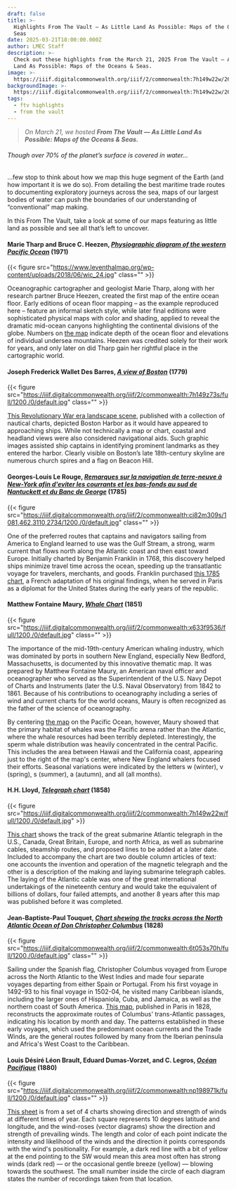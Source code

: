 ```yaml
---
draft: false
title: >-
  Highlights From The Vault — As Little Land As Possible: Maps of the Oceans &
  Seas
date: 2025-03-21T18:00:00.000Z
author: LMEC Staff
description: >-
  Check out these highlights from the March 21, 2025 From The Vault — As Little
  Land As Possible: Maps of the Oceans & Seas.
image: >-
  https://iiif.digitalcommonwealth.org/iiif/2/commonwealth:7h149w22w/263,806,4013,1737/1200,/0/default.jpg
backgroundImage: >-
  https://iiif.digitalcommonwealth.org/iiif/2/commonwealth:7h149w22w/263,806,4013,1737/1200,/0/default.jpg
tags:
  - ftv highlights
  - from the vault
---
```


> *On March 21, we hosted **From The Vault — As Little Land As Possible: Maps of the Oceans & Seas.***

###### Though over 70% of the planet’s surface is covered in water…

…few stop to think about how we map this huge segment of the Earth (and how important it is we do so). From detailing the best maritime trade routes to documenting exploratory journeys across the sea, maps of our largest bodies of water can push the boundaries of our understanding of “conventional” map making.

In this From The Vault, take a look at some of our maps featuring as little land as possible and see all that’s left to uncover.

#### Marie Tharp and Bruce C. Heezen, ***[Physiographic diagram of the western Pacific Ocean](https://bpl.bibliocommons.com/v2/record/S75C4730543)*** (1971)

{{< figure src="https://www.leventhalmap.org/wp-content/uploads/2018/06/wic_24.jpg" class="" >}}

Oceanographic cartographer and geologist Marie Tharp, along with her research partner Bruce Heezen, created the first map of the entire ocean floor. Early editions of ocean floor mapping – as the example reproduced here – feature an informal sketch style, while later final editions were sophisticated physical maps with color and shading, applied to reveal the dramatic mid-ocean canyons highlighting the continental divisions of the globe. Numbers on [the map](https://bpl.bibliocommons.com/v2/record/S75C4730543) indicate depth of the ocean floor and elevations of individual undersea mountains. Heezen was credited solely for their work for years, and only later on did Tharp gain her rightful place in the cartographic world.

#### Joseph Frederick Wallet Des Barres, ***[A view of Boston](https://collections.leventhalmap.org/search/commonwealth:7h149z72h)*** (1779)

{{< figure src="https://iiif.digitalcommonwealth.org/iiif/2/commonwealth:7h149z73s/full/1200,/0/default.jpg" class="" >}}

[This Revolutionary War era landscape scene](https://collections.leventhalmap.org/search/commonwealth:7h149z72h), published with a collection of nautical charts, depicted Boston Harbor as it would have appeared to approaching ships. While not technically a map or chart, coastal and headland views were also considered navigational aids. Such graphic images assisted ship captains in identifying prominent landmarks as they entered the harbor. Clearly visible on Boston’s late 18th-century skyline are numerous church spires and a flag on Beacon Hill.

#### Georges-Louis Le Rouge, ***[Remarques sur la navigation de terre-neuve à New-York afin d'eviter les courrants et les bas-fonds au sud de Nantuckett et du Banc de George](https://collections.leventhalmap.org/search/commonwealth:cj82m308h)*** (1785)

{{< figure src="https://iiif.digitalcommonwealth.org/iiif/2/commonwealth:cj82m309s/1081,462,3110,2734/1200,/0/default.jpg" class="" >}}

One of the preferred routes that captains and navigators sailing from America to England learned to use was the Gulf Stream, a strong, warm current that flows north along the Atlantic coast and then east toward Europe. Initially charted by Benjamin Franklin in 1768, this discovery helped ships minimize travel time across the ocean, speeding up the transatlantic voyage for travelers, merchants, and goods. Franklin purchased [this 1785 chart](https://collections.leventhalmap.org/search/commonwealth:cj82m308h), a French adaptation of his original findings, when he served in Paris as a diplomat for the United States during the early years of the republic.

#### Matthew Fontaine Maury, ***[Whale Chart](https://collections.leventhalmap.org/search/commonwealth:x633f952x)*** (1851)

{{< figure src="https://iiif.digitalcommonwealth.org/iiif/2/commonwealth:x633f9536/full/1200,/0/default.jpg" class="" >}}

The importance of the mid-19th-century American whaling industry, which was dominated by ports in southern New England, especially New Bedford, Massachusetts, is documented by this innovative thematic map. It was prepared by Matthew Fontaine Maury, an American naval officer and oceanographer who served as the Superintendent of the U.S. Navy Depot of Charts and Instruments (later the U.S. Naval Observatory) from 1842 to 1861. Because of his contributions to oceanography including a series of wind and current charts for the world oceans, Maury is often recognized as the father of the science of oceanography. 

By centering [the map](https://collections.leventhalmap.org/search/commonwealth:x633f952x) on the Pacific Ocean, however, Maury showed that the primary habitat of whales was the Pacific arena rather than the Atlantic, where the whale resources had been terribly depleted. Interestingly, the sperm whale distribution was heavily concentrated in the central Pacific. This includes the area between Hawaii and the California coast, appearing just to the right of the map's center, where New England whalers focused their efforts. Seasonal variations were indicated by the letters w (winter), v (spring), s (summer), a (autumn), and all (all months).

#### H.H. Lloyd, ***[Telegraph chart](https://collections.leventhalmap.org/search/commonwealth:7h149w21m)*** (1858)

{{< figure src="https://iiif.digitalcommonwealth.org/iiif/2/commonwealth:7h149w22w/full/1200,/0/default.jpg" >}}

[This chart](https://collections.leventhalmap.org/search/commonwealth:7h149w21m) shows the track of the great submarine Atlantic telegraph in the U.S., Canada, Great Britain, Europe, and north Africa, as well as submarine cables, steamship routes, and proposed lines to be added at a later date. Included to accompany the chart are two double column articles of text: one accounts the invention and operation of the magnetic telegraph and the other is a description of the making and laying submarine telegraph cables. The laying of the Atlantic cable was one of the great international undertakings of the nineteenth century and would take the equivalent of billions of dollars, four failed attempts, and another 8 years after this map was published before it was completed.

#### Jean-Baptiste-Paul Touquet, ***[Chart shewing the tracks across the North Atlantic Ocean of Don Christopher Columbus](https://collections.leventhalmap.org/search/commonwealth:6t053s69r)*** (1828)

{{< figure src="https://iiif.digitalcommonwealth.org/iiif/2/commonwealth:6t053s70h/full/1200,/0/default.jpg" class="" >}}

Sailing under the Spanish flag, Christopher Columbus voyaged from Europe across the North Atlantic to the West Indies and made four separate voyages departing from either Spain or Portugal. From his first voyage in 1492-93 to his final voyage in 1502-04, he visited many Caribbean islands, including the larger ones of Hispaniola, Cuba, and Jamaica, as well as the northern coast of South America. [This map](https://collections.leventhalmap.org/search/commonwealth:6t053s69r), published in Paris in 1828, reconstructs the approximate routes of Columbus' trans-Atlantic passages, indicating his location by month and day. The patterns established in these early voyages, which used the predominant ocean currents and the Trade Winds, are the general routes followed by many from the Iberian peninsula and Africa's West Coast to the Caribbean.

#### Louis Désiré Léon Brault, Eduard Dumas-Vorzet, and C. Legros, ***[Océan Pacifique](https://collections.leventhalmap.org/search/commonwealth:zc77zv05s)*** (1880)

{{< figure src="https://iiif.digitalcommonwealth.org/iiif/2/commonwealth:np198971k/full/1200,/0/default.jpg" class="" >}}

[This sheet](https://collections.leventhalmap.org/search/commonwealth:zc77zv05s) is from a set of 4 charts showing direction and strength of winds at different times of year. Each square represents 10 degrees latitude and longitude, and the wind-roses (vector diagrams) show the direction and strength of prevailing winds. The length and color of each point indicate the intensity and likelihood of the winds and the direction it points corresponds with the wind's positionality. For example, a dark red line with a bit of yellow at the end pointing to the SW would mean this area most often has strong winds (dark red) — or the occasional gentle breeze (yellow) — blowing towards the southwest. The small number inside the circle of each diagram states the number of recordings taken from that location.
